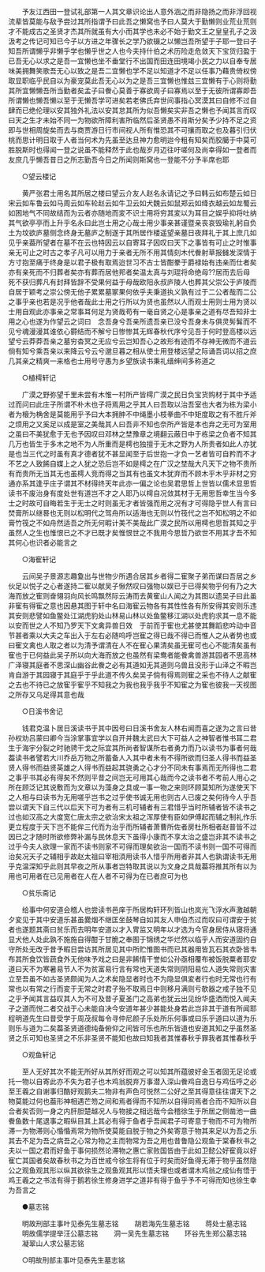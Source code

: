<!-- { "loadSidebar": true } -->
　　予友江西田一登试礼部第一人其文章识论出人意外涵之而非隐扬之而非浮回视流辈皆莫能与敌予尝过其所指谓予曰此吾之懒窝也予曰人莫大于勤懒则业荒业荒则才不能成古之圣贤才杰其所就虽有大小而其学也未必不始于勤文王之皇皇孔子之汲汲考之传记可知已今子以方进之年骤长之学乃欲辍之以懒岂吾所望于子耶一登曰子知吾所谓懒乎非懒乎学也懒乎世之人也今夫持什伯之术历险走危敛天下宝货归盈于已吾无心以求之是吾一宜懒也坐不垂堂行不出国而田连田境竭小民之力以自奉专居味美拥舞笑歌吾无心以致之是吾二宜懒也学不足以知道才不足以任事乃藉贵倚权傍取显职临乎民自以为豪宠莫此吾无心以为之是吾三宜懒也惟兹三宜懒有于心则将勤其所宜懒懒吾所当勤者矣孟子曰餋心莫善于寡欲周子曰寡焉以至于无彼所谓寡即吾所谓懒也懒吾懒以至于无懒吾学可进矣若老佛氏弃世间事指心冥漠其曰自修不过自肆而已绝伦理以安其独外礼法以安其怠其所为似吾懒矣实非吾之懒也予闻其言而叹曰天之生才未始不同一为物欲所障利害所临然后圣贤愚不肖斯分矣予少持不足之资即与世相周旋矣而去与商贾游日行市间视人所有惟恐其不可攘而取之也及暮引归伏桃而思计明日取于人者当何术为先虽至达旦神力愈明迨今粗有知矣而胶臈于中莫可胜脱斯时也得闻一登之说虽不能释然于此也哉岁月迈往吁嗟何及尚幸得如一登者而友庶几乎懒吾昔日之所志勤吾今日之所闻则斯窝也一登能不分予半席也耶

　　○望云楼记

　　黄严张君士用名其所居之楼曰望云介友人赵名永请记之予曰韩云如布楚云如日宋云如车鲁云如马周云如车轮赵云如牛卫云如犬魏云如鼠郑云如绛衣越云如龙蜀云如困地气不同故结而为云者亦随地而変不识士用将穷其変以为耳目之娱乎抑将吐纳其气欲亭亭而上升乎名永曰此岂士用之心哉士用少事亲甚谨暨亲丧哀毁瑜礼躬自负土为坟欲庐墓侧念终身无墓庐之制遂于其所居作楼遥望亲墓日夜拜礼于其上庶几如见乎亲葢所望者在墓不在云也特因云以自寄耳子因叹曰天下之事皆有可止之时惟事亲无可止之时古之孝子凡可以用力于亲者无所不用其情刻木代餋射草报雠发深情于方寸抱至痛于终身是以君子极有取焉迨世习不古士皆酣豢于爵禄始有违亲而仕者矣亦有亲死而不归葬者矣亦有葬而居他邦者矣温太真与刘琨将命绝母??居而去后母死不获归葬凡有封拜皆辞不受果何益于母哉欧阳永叔庐陵人也葬其父崇公于庐陵而自居于颖考之崇公傍无他子累累墓冢果何依乎夫秉道执义孰有过于二公者哉而二公之事乎亲也若是况乎他者哉此士用之行所以为贤也虽然以人而观士用则士用为贤以士用自观此亦事亲之常事耳何足为贤哉苟有一毫自贤之心是事亲之道有尽吾知非士用之心也遂为作望云之词曰　念吾身兮吾亲所遗吾亲已没兮吾身未与俱灵髣髴而不见兮魂漫漫其谁依心欎结而不解兮日惨惨其无辉春秋代序兮见吾于何时登高楼以远望兮云莽莽吾亲之墓穷杳冥之无应兮云岂知吾心之故形有迹而不存神无微而不道云倘有知兮乘吾亲以来降云兮云兮邈旦暮之相从使士用登楼远望之际诵吾词以招之庶几其亲之精爽一来格也士用号守愚为乡望族读书秉礼缙绅间多称道之

　　○植樗轩记

　　广漠之野弥望千里未尝有木惟一村所产皆樗广漠之民日负宝货购材于其中予适过而问曰此庄子所谓不朴木也子将焉用之乎其人曰吾取以治吾室也大者为栋为梁小者为榱为桷舍是莫能用乎予曰大本拥肿不中绳墨小枝拳曲不中矩度取之有不胜斤斧之烦用之又奚足以成是室之美哉其人曰吾非不知也奈所产皆是本也弃之无可为室用之虽曰不美犹愈于无也予因叹曰邓林之埜豫章之境翻云蔽日中于栋梁之负者不知其几万也皆生于多木之地不为人所重而是樗也独擅于无木之野为人所贵者如此人亦犹是也当三代之时虽有真才德者犹不甚显闻至于后世抱一才负一艺者皆可自矜而不才不艺之人致餙自媒上之人犹之恐后岂不如是樗之在广汉之埜哉大凡天下之物不贵所有而贵所无当其无也虽樗人竞而得之当其有也虽文木犹弃而不顾木乎木乎非材之穷通亦系其逢乎庄子谓其不材得终天年此亦一偏之论也吴君思哲上世皆以儒术显思哲读书不废治身有度处世有道岂不才之人耶乃以樗自况敛其材于无用思哲幸生当今多士之时故可自晦若生于无士之时则虽无才者皆强而用之况有才可得隐乎世人有言曰焚膏所以继晷也无则以松明代之驾舟所以适海也无则以竹筏代之岂不知松明之不如膏竹筏之不如舟然适吾之所无何暇计美不美哉此广漠之民所以用樗也思哲其知之乎虽然人之生也惟恨已之不才已既才矣惟恨世之不我用今思哲乃欲世不用其才吾不知其何心也识者必能言之

　　○海寉轩记

　　云间吴子景源志趣敻出与世物少所遇合居其乡者得二寉聚子弟而谋曰吾居之乡伙足以悦子之心者遂持二寉以献吴子愀然叹曰强物以娱已于已得矣物乎何有乃之大海而放之寉则奋翎羽向风长鸣飘然际云涛而去黄寉山人闻之为其图以遗吴子曰此虽非寉有得寉之意也因悬其图于轩中名曰海寉云物各有其性性各有所安得其安则乐违其安则悲譬如鱼鳖处江湖虎豹处山林易山林以处鱼鳖移江湖以处虎豹求其一息不能以安而世之人不知乃罗天下文禽异兽日效　于前而于寉也尤甚使其舞蹈悲吟动中音节甚者乘以大夫之车出入于左右必随呜呼岂寉之得已哉不得已而惟人之从者势也或曰寉文禽也人取之者以为清予谓清在人不在寉心果清矣虽无寉可也心不能清矣虽有寉也于已何益此吴子所以向大海而放之也虽然有梁鸯者能餋禽兽游其园者不思高林广泽寝其庭者不思深山幽谷此餋之必有其道如无其道则乌兽且没形于山泽之不暇岂肯自游于其园寝于其庭乎于乎此道不传久矣吴子倘有得焉则寉之采也不待人之献寉之去也不待已之放寉乎寉乎不知我之为我也我乎我乎不知寉之为寉也彼我一天视图之所存又乌足得其意也哉

　　○日溪书舍记

　　钱君克温卜居日溪读书于其中因号曰日溪书舍友人林右闻而喜之遂为之言曰昔孙权劝吕蒙曰卿今当涂掌事宜学以自开并魏太武曰大下可益人之神智者惟书耳二君生于海宇分裂之时驰骋干戈之际宜其所尚者智谋所右者勇力而乃以读书为事者何哉葢读书者譬若大川乔岳万物之所蓄备人入其中者未有不得所欲而归圣人得书而益圣贤人得书而益贤英雄之人得书而益起其骁勇之心才分不同未有事焉而无所得也二君之事乎书其必有得矣不然则平昔之间岂无可用其心哉而今之读书者不考前人用心之所在顾泛记其说敷而为文章以为藻身之具或一事一物之来则环顾莫知所为遂使天下之人相与曰读书为无用嗟乎岂书之过乎使书诚无用也则古人已废之矣何待今人乎吾尝以谓天下自三代以后天下可为者有三机可辅者有三君惜乎当时所辅者皆不读书之过也如汉高之大度宽仁唐太宗之欲治宋太祖之浑厚使有臣如伊傅起而辅之制礼作乐更立程度于天下岂不能侔三代而为治乎而所辅者萧曹所佐者房杜所相者赵普皆不过因已之才随时所欲修弊补漏与民休息天下虽得小康而不享太治之盛岂非其不读书之过乎今夫人欲理一家而不读书则家不可得而理矣欲治一国而不读书则一国不可得而治矣况天子之辅相乎故赵太祖曰宰相湏用读书人惜乎所用者非其人也孰谓读书无用乎克温深知乎此则其早夜之所从事者岂特取其说以为文身之具哉葢将推其所有以为用也可用者在已见用者在人在人者不可得为在已者庶可为也

　　○贫乐斋记

　　给事中何安道会稽人也尝读书邑庠于所居构轩环列皆山也岚光飞浮水声激越朝夕変见于其中安道乐甚虽爨烟不继匡坐鼓琴自如其友人申伯杰过而叹曰可谓安于贫者也遂题其斋曰贫乐而去明年安道以才入冑监又明年以才选为今官身居侍从寝将通显犬他人处此孰不施施自得酣于甘脆之奉囿于锦绣之华烂然以临乎人而安道固约自守所处无改于昔予暇日尝访其所居见其中所贮惟图书而已其器用皆瓦石其衣卧皆韦布其所食饮皆蔬食外无他味予戏之曰是非餙情干誉如公孙亟相覆布被饭脱粟者耶安道曰天不为寒暑易节人不为贫富易行言有常也天道失常则阴阳易位人道失常则灾害立至吾虽不如古圣贤颇闻为人之术矣隐显者时也不为隐显俱変者行也时无常也行有常也以有常之行而変于无常之时君子殆不取焉日中则移月满则亏欹器之戒子独不见之乎予闻其言益叹其人为不可及昔子夏圣门之高弟也犹云出见纷华盛洒而悦入闻夫子之道而悦二者交战于心未能自决今安道年甚少甚能处身若此岂非其于道有所闻耶程明道先生曰昔受学于周茂叔每令寻仲尼颜子乐处所乐何事或曰乐乎道曰以道为乐则乐与道为二矣葢圣贤道德纯备俯仰之间皆可乐也所乐皆道也安道其知之乎虽然圣贤之乐可知也圣贤之不乐非圣贤不能知也故曰知我者其惟春秋乎罪我者其惟春秋乎

　　○观鱼轩记

　　至人无好其次不能无所好从其所好而观之可以知其所蕴彼好金玉者固无足论或托一物以自寄此亦不失为君子也木鸡翁脱弃万事潜入深山餋鸡自逸日与鸡伍呼之必至王羲之自谢事归酷好观鹅夫二物非有声色可悦然二公好之至其得意往往谓天下之物莫能过何也葢形神相遇芒笏之间和焉者得而不知所以自得同焉者合而不知所以自合者矣否则一身之内肝胆楚越况人与物接之相远哉今会稽徐生于所居之侧凿池一曲餋鱼数十尾退事之暇纵目其上其必有得于鱼者乎吾闻君子可寄意于物而不可为物所滞一为物滞则心惛惛焉常为物所使莫能自脱于物之外矣寄意于物其来足以为吾之乐其去不足为吾之病吾之心常为物之主而物常为吾之用也昔鲁隐公观鱼于棠春秋书之夫以一国之君而好鱼于事何损然论滞物之惠亡家败国皆由于此如卫懿公好寉竟以好寉亡其国者矣故春秋书之为百世戒今徐生将有位于时矣而好鱼得无滞于物乎虽然隐公之观鱼观其形以纵其欲徐生之观鱼观其形以悟夫理也或者谓木鸡翁之成仙有悟于鸡王羲之之书法有得于鹅若徐生修身进学之道非有得于鱼乎予不可得而知也徐生幸为吾言之

　　●墓志铭 

　　明故刑部主事叶见泰先生墓志铭 
　　胡若海先生墓志铭 
　　蒋处士墓志铭 
　　明故儒学提举汪公墓志铭 
　　洞一吴先生墓志铭 
　　环谷先生郑公墓志铭 
　　凝翠山人求公墓志铭 

　　○明故刑部主事叶见泰先生墓志铭

